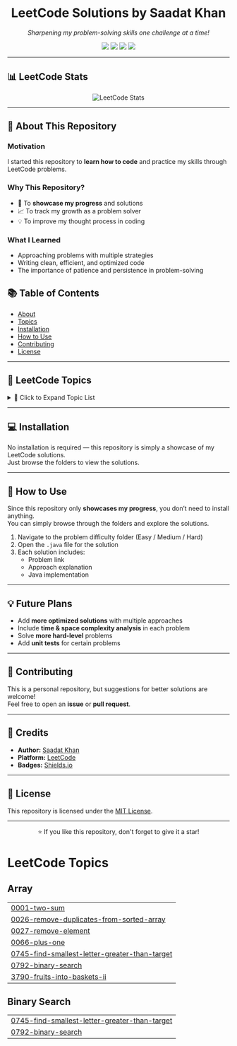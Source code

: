 <!-- Banner -->
<h1 align="center">LeetCode Solutions by Saadat Khan</h1>

<p align="center">
  <em>Sharpening my problem-solving skills one challenge at a time!</em>
</p>

<!-- Badges -->
<p align="center">
  <img src="https://visitor-badge.laobi.icu/badge?page_id=Saadat-Khan.LeetCode&left_color=lightgray&right_color=darkorchid" />
  <img src="https://img.shields.io/github/last-commit/Saadat-Khan/LeetCode?color=blue&style=flat-square" />
  <img src="https://img.shields.io/github/languages/top/Saadat-Khan/LeetCode?style=flat-square" />
  <img src="https://img.shields.io/github/repo-size/Saadat-Khan/LeetCode?style=flat-square&color=green" />
</p>

---

## 📊 LeetCode Stats
<p align="center">
  <img src="https://leetcard.jacoblin.cool/saadat-khan?theme=dark" alt="LeetCode Stats" />
</p>

---

## 📌 About This Repository

### Motivation
I started this repository to **learn how to code** and practice my skills through LeetCode problems.

### Why This Repository?
- 📂 To **showcase my progress** and solutions  
- 📈 To track my growth as a problem solver  
- 💡 To improve my thought process in coding

### What I Learned
- Approaching problems with multiple strategies  
- Writing clean, efficient, and optimized code  
- The importance of patience and persistence in problem-solving

## 📚 Table of Contents
- [About](#-about-this-repository)
- [Topics](#-leetcode-topics)
- [Installation](#-installation)
- [How to Use](#-how-to-Use)
- [Contributing](#-contributing)
- [License](#-license)

---

## 🧠 LeetCode Topics

<details>
<summary>📂 Click to Expand Topic List</summary>

#
## Array
|  |
| ------- |
| [0001-two-sum](https://github.com/Saadat-Khan/LeetCode/tree/master/0001-two-sum) |
| [0026-remove-duplicates-from-sorted-array](https://github.com/Saadat-Khan/LeetCode/tree/master/0026-remove-duplicates-from-sorted-array) |
| [0027-remove-element](https://github.com/Saadat-Khan/LeetCode/tree/master/0027-remove-element) |
| [0066-plus-one](https://github.com/Saadat-Khan/LeetCode/tree/master/0066-plus-one) |
| [0792-binary-search](https://github.com/Saadat-Khan/LeetCode/tree/master/0792-binary-search) |
| [3790-fruits-into-baskets-ii](https://github.com/Saadat-Khan/LeetCode/tree/master/3790-fruits-into-baskets-ii) |



### Hash Table
| Problems |
| -------- |
| [0001-two-sum](https://github.com/Saadat-Khan/LeetCode/tree/master/0001-two-sum) |
| [0003-longest-substring-without-repeating-characters](https://github.com/Saadat-Khan/LeetCode/tree/master/0003-longest-substring-without-repeating-characters) |

### Math
| Problems |
| -------- |
| [0009-palindrome-number](https://github.com/Saadat-Khan/LeetCode/tree/master/0009-palindrome-number) |
| [0066-plus-one](https://github.com/Saadat-Khan/LeetCode/tree/master/0066-plus-one) |
| [0069-sqrtx](https://github.com/Saadat-Khan/LeetCode/tree/master/0069-sqrtx) |
| [0070-climbing-stairs](https://github.com/Saadat-Khan/LeetCode/tree/master/0070-climbing-stairs) |

<!-- Add all other topic sections here with same format -->

</details>

---

## 💻 Installation
No installation is required — this repository is simply a showcase of my LeetCode solutions.  
Just browse the folders to view the solutions.

---

## 🚀 How to Use

Since this repository only **showcases my progress**, you don’t need to install anything.  
You can simply browse through the folders and explore the solutions.

1. Navigate to the problem difficulty folder (Easy / Medium / Hard)
2. Open the `.java` file for the solution
3. Each solution includes:
   - Problem link
   - Approach explanation
   - Java implementation

---

## 💡 Future Plans

- Add **more optimized solutions** with multiple approaches
- Include **time & space complexity analysis** in each problem
- Solve **more hard-level** problems
- Add **unit tests** for certain problems

---

## 🤝 Contributing
This is a personal repository, but suggestions for better solutions are welcome!  
Feel free to open an **issue** or **pull request**.

---

## 🙌 Credits

- **Author:** [Saadat Khan](https://github.com/saadat-khan)
- **Platform:** [LeetCode](https://leetcode.com/)
- **Badges:** [Shields.io](https://shields.io/)

---

## 📜 License
This repository is licensed under the [MIT License](LICENSE).

---
<p align="center">⭐ If you like this repository, don't forget to give it a star!</p>

<!---LeetCode Topics Start-->
# LeetCode Topics
## Array
|  |
| ------- |
| [0001-two-sum](https://github.com/Saadat-Khan/LeetCode/tree/master/0001-two-sum) |
| [0026-remove-duplicates-from-sorted-array](https://github.com/Saadat-Khan/LeetCode/tree/master/0026-remove-duplicates-from-sorted-array) |
| [0027-remove-element](https://github.com/Saadat-Khan/LeetCode/tree/master/0027-remove-element) |
| [0066-plus-one](https://github.com/Saadat-Khan/LeetCode/tree/master/0066-plus-one) |
| [0745-find-smallest-letter-greater-than-target](https://github.com/Saadat-Khan/LeetCode/tree/master/0745-find-smallest-letter-greater-than-target) |
| [0792-binary-search](https://github.com/Saadat-Khan/LeetCode/tree/master/0792-binary-search) |
| [3790-fruits-into-baskets-ii](https://github.com/Saadat-Khan/LeetCode/tree/master/3790-fruits-into-baskets-ii) |
## Binary Search
|  |
| ------- |
| [0745-find-smallest-letter-greater-than-target](https://github.com/Saadat-Khan/LeetCode/tree/master/0745-find-smallest-letter-greater-than-target) |
| [0792-binary-search](https://github.com/Saadat-Khan/LeetCode/tree/master/0792-binary-search) |
<!---LeetCode Topics End-->